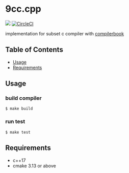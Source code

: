 # 9cc.cpp
[![](https://img.shields.io/badge/License-MIT-blue.svg?style=flat-square)](LICENSE)
[![CircleCI](https://circleci.com/gh/yuu/9cc.cpp/tree/master.svg?style=svg)](https://circleci.com/gh/yuu/9cc.cpp/tree/master)

implementation for subset c compiler with [compilerbook](https://www.sigbus.info/compilerbook)

## Table of Contents
* [Usage](#usage)
* [Requirements](#requirements)

## Usage
### build compiler

```
$ make build
```

### run test

```
$ make test
```

## Requirements
  - c++17
  - cmake 3.13 or above
